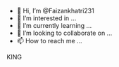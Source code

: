 - 👋 Hi, I’m @Faizankhatri231
- 👀 I’m interested in ...
- 🌱 I’m currently learning ...
- 💞️ I’m looking to collaborate on ...
- 📫 How to reach me ...

<!--
Faizankhatri231/Faizankhatri231 is a ✨ special ✨ repository because its `README.md` (this file) appears on your GitHub profile.
You can click the Preview link to take a look at your changes.
--->KING
